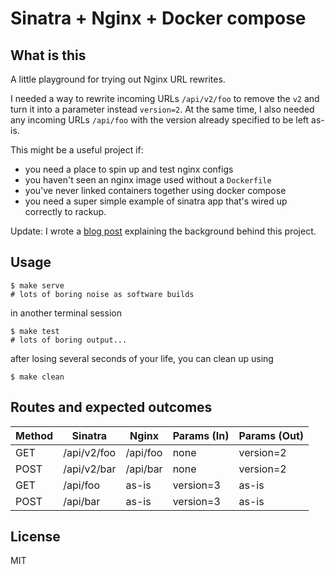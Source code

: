 # Sinatra + Nginx + Docker compose

## What is this

A little playground for trying out Nginx URL rewrites.

I needed a way to rewrite incoming URLs `/api/v2/foo` to remove the `v2` and turn it into a parameter instead `version=2`. At the same time, I also needed any incoming URLs `/api/foo` with the version already specified to be left as-is.

This might be a useful project if:

- you need a place to spin up and test nginx configs
- you haven't seen an nginx image used without a `Dockerfile`
- you've never linked containers together using docker compose
- you need a super simple example of sinatra app that's wired up correctly to rackup.

Update: I wrote a [blog post](https://booyaa.wtf/2018/sketchpad-project-sinatra-nginx-docker-compose/) explaining the background behind this project.

## Usage

```shell
$ make serve
# lots of boring noise as software builds
```

in another terminal session

```shell
$ make test
# lots of boring output...
```

after losing several seconds of your life, you can clean up using

```shell
$ make clean
```

## Routes and expected outcomes

| Method | Sinatra     | Nginx    | Params (In) | Params (Out) |
|--------|-------------|----------|-------------|--------------|
| GET    | /api/v2/foo | /api/foo | none        | version=2    |
| POST   | /api/v2/bar | /api/bar | none        | version=2    |
| GET    | /api/foo    | as-is    | version=3   | as-is        |
| POST   | /api/bar    | as-is    | version=3   | as-is        |

## License

MIT